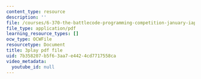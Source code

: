 ```yaml
---
content_type: resource
description: ''
file: /courses/6-370-the-battlecode-programming-competition-january-iap-2013/7b358207b5f63aa7e4424cd7717558ca_PA3bcu83j38.pdf
file_type: application/pdf
learning_resource_types: []
ocw_type: OCWFile
resourcetype: Document
title: 3play pdf file
uid: 7b358207-b5f6-3aa7-e442-4cd7717558ca
video_metadata:
  youtube_id: null
---
```

